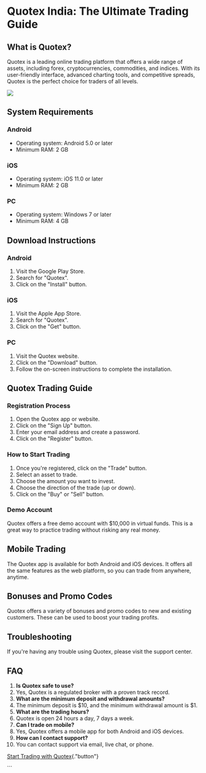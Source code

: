 # Quotex India: The Ultimate Trading Guide

## What is Quotex?

Quotex is a leading online trading platform that offers a wide range of
assets, including forex, cryptocurrencies, commodities, and indices.
With its user-friendly interface, advanced charting tools, and
competitive spreads, Quotex is the perfect choice for traders of all
levels.

[![](https://static.quotex.io/files/4_en/300_250.jpg)](https://traff.sbs/brokerqxlid)

## System Requirements

### Android

-   Operating system: Android 5.0 or later
-   Minimum RAM: 2 GB

### iOS

-   Operating system: iOS 11.0 or later
-   Minimum RAM: 2 GB

### PC

-   Operating system: Windows 7 or later
-   Minimum RAM: 4 GB

## Download Instructions

### Android

1.  Visit the Google Play Store.
2.  Search for "Quotex".
3.  Click on the "Install" button.

### iOS

1.  Visit the Apple App Store.
2.  Search for "Quotex".
3.  Click on the "Get" button.

### PC

1.  Visit the Quotex website.
2.  Click on the "Download" button.
3.  Follow the on-screen instructions to complete the installation.

## Quotex Trading Guide

### Registration Process

1.  Open the Quotex app or website.
2.  Click on the "Sign Up" button.
3.  Enter your email address and create a password.
4.  Click on the "Register" button.

### How to Start Trading

1.  Once you\'re registered, click on the "Trade" button.
2.  Select an asset to trade.
3.  Choose the amount you want to invest.
4.  Choose the direction of the trade (up or down).
5.  Click on the "Buy" or "Sell" button.

### Demo Account

Quotex offers a free demo account with \$10,000 in virtual funds. This
is a great way to practice trading without risking any real money.

## Mobile Trading

The Quotex app is available for both Android and iOS devices. It offers
all the same features as the web platform, so you can trade from
anywhere, anytime.

## Bonuses and Promo Codes

Quotex offers a variety of bonuses and promo codes to new and existing
customers. These can be used to boost your trading profits.

## Troubleshooting

If you\'re having any trouble using Quotex, please visit the support
center.

## FAQ

1.  **Is Quotex safe to use?**
2.  Yes, Quotex is a regulated broker with a proven track record.
3.  **What are the minimum deposit and withdrawal amounts?**
4.  The minimum deposit is \$10, and the minimum withdrawal amount is
    \$1.
5.  **What are the trading hours?**
6.  Quotex is open 24 hours a day, 7 days a week.
7.  **Can I trade on mobile?**
8.  Yes, Quotex offers a mobile app for both Android and iOS devices.
9.  **How can I contact support?**
10. You can contact support via email, live chat, or phone.

[Start Trading with
Quotex](\%22https://traff.sbs/brokerqxlid\%22){."button"}

\`\`\`

